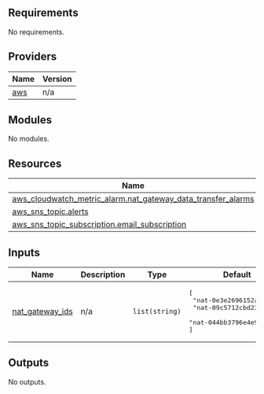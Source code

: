 ## Requirements

No requirements.

## Providers

| Name | Version |
|------|---------|
| <a name="provider_aws"></a> [aws](#provider\_aws) | n/a |

## Modules

No modules.

## Resources

| Name | Type |
|------|------|
| [aws_cloudwatch_metric_alarm.nat_gateway_data_transfer_alarms](https://registry.terraform.io/providers/hashicorp/aws/latest/docs/resources/cloudwatch_metric_alarm) | resource |
| [aws_sns_topic.alerts](https://registry.terraform.io/providers/hashicorp/aws/latest/docs/resources/sns_topic) | resource |
| [aws_sns_topic_subscription.email_subscription](https://registry.terraform.io/providers/hashicorp/aws/latest/docs/resources/sns_topic_subscription) | resource |

## Inputs

| Name | Description | Type | Default | Required |
|------|-------------|------|---------|:--------:|
| <a name="input_nat_gateway_ids"></a> [nat\_gateway\_ids](#input\_nat\_gateway\_ids) | n/a | `list(string)` | <pre>[<br>  "nat-0e3e2696152a8f51a",<br>  "nat-09c5712cbd2307b76",<br>  "nat-044bb3796e4e904c4"<br>]</pre> | no |

## Outputs

No outputs.

